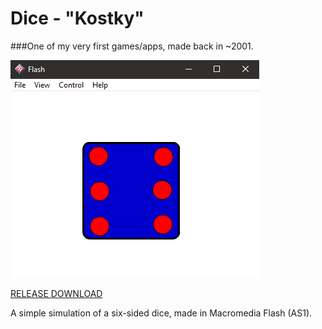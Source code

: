 # Dice - "Kostky"  
  
###One of my very first games/apps, made back in ~2001.

![preview](preview.png)  

[RELEASE DOWNLOAD](https://github.com/Dark-Gran/Simple-Dice6/releases/tag/1.0)
  

  
A simple simulation of a six-sided dice, made in Macromedia Flash (AS1).  
  
